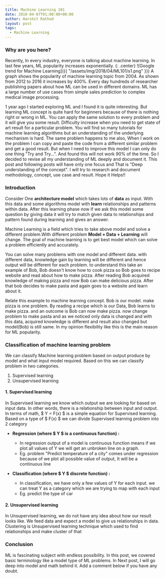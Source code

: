 ```yaml
---
title: Machine Learning 101
date: 2018-04-07T01:00:00+00:00
author: Harshit Rathod
layout: post
tags:
  - Machine Learning
---
```

### Why are you here? 
Recently, In every industry, everyone is talking about machine learning. In last few years, ML popularity increases exponentially. 
{: .center}
![Google trend for Machine Learning]({{ "/assets/img/2018/04/ML101/s1.png" }})
A graph shows the popularity of machine learning topic from 2004. As shown from 2012 to 2016 it increases by 400%. Every day hundreds of researcher publishing papers about how ML can be used in different domains. ML has a large number of use cases from simple sales prediction to complex medical image processing.

1 year ago I started exploring ML and I found it is quite interesting. But learning ML concept is quite hard for beginners because of there is nothing right or wrong in ML. You can apply the same solution to every problem and it will give you some result. Difficulty increase when you need to get state of art result for a particular problem. You will find so many tutorials for machine learning algorithms but an understanding of the underlying mechanism is hard. The same problem happens to me also, When I work on the problem I can copy and paste the code from a different similar problem and get a good result. But when I need to improve this model I can only do one thing "Try and Try...". And found this will not work 90% of the time. So I decided to revise all my understanding of ML deeply and document it. This post and following posts will have only one focus and That is "Deep understanding of the concept". I will try to research and document methodology, concept, use case and result. Hope it Helps!!

### Introduction

Consider One **architecture model** which takes lots of **data** as input. With this data and some algorithms model with **learn** relationships and patterns within data. After this learning phase now if we ask this model some question by giving data it will try to match given data to relationships and pattern found during learning and gives an answer.

Machine Learning is a field which tries to take above model and solve a different problem.With different problem **Model + Data + Learning** will change. The goal of machine learning is to get best model which can solve a problem efficiently and accurately. 

You can solve many problems with one model and different data. with different data, knowledge gain by learning will be different and hence output will be different for each problem. to understand this take an example of Bob, Bob doesn't know how to cook pizza so Bob goes to recipe website and read about how to make pizza. After reading Bob acquired knowledge of making pizza and now Bob can make delicious pizza. After that bob decides to make pasta and again goes to a website and learn about it.

Relate this example to machine learning concept. Bob is our model. make pizza is one problem. By reading a recipe which is our Data, Bob learns to make pizza. and an outcome is Bob can now make pizza. now change problem to make pasta and as we noticed only data is changed and with this data, acquired knowledge is different and result also changed but model(Bob) is still same. In my opinion flexibility like this is the main reason for ML popularity.

### Classification of machine learning problem

We can classify Machine learning problem based on output produce by model and what input model required. Based on this we can classify problem in two categories.
1. Supervised learning
2. Unsupervised learning

#### 1. Supervised learning
In Supervised learning we know which output we are looking for based on input data. In other words, there is a relationship between input and output. In terms of math, $ Y = F(x) $ is a simple equation for Supervised learning. Based on a type of $ F(x) $ we can divide Supervised learning problem into 2 category

* **Regression (where $ Y $ is a continuous function) :**
  * In regression output of a model is continuous function means if we plot all values of Y we will get an unbroken line on a graph.
  * Eg. problem "Predict temperature of a city" comes under regression because of we plot all possible value of output, It will be a continuous line  

* **Classification (where $ Y $ discrete function) :**
  * In classification, we have only a few values of Y for each input. we can treat Y as a category which we are trying to map with each input
  * Eg. predict the type of car

#### 2. Unsupervised learning
In Unsupervised learning, we do not have any idea about how our result looks like. We feed data and expect a model to give us relationships in data. Clustering is Unsupervised learning technique which used to find relationships and make cluster of that

### Conclusion
ML is fascinating subject with endless possibility. In this post, we covered basic terminology like a model type of ML problems. 
In Next post, I will go deep into model and math behind it.  Add a comment below if you have any doubt.
